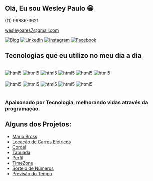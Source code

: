 ## Olá, Eu sou Wesley Paulo  😁
(11) 99886-3621

wesleyoares7@gmail.com

[![Blog](https://img.shields.io/website-up-down-green-red/http/monip.org.svg)](https://wesleypauloti-portifolio.vercel.app/)
[![LinkedIn](https://img.shields.io/badge/LinkedIn-0077B5?style=for-the-badge&logo=linkedin&logoColor=white)](https://www.linkedin.com/in/wesley-paulo-ti)
[![Instagram](https://img.shields.io/badge/Instagram-E4405F?style=for-the-badge&logo=instagram&logoColor=white)](https://www.instagram.com)
[![Facebook](https://img.shields.io/badge/Facebook-1877F2?style=for-the-badge&logo=facebook&logoColor=white)](https://www.facebook.com/)

<!--[![Wesley Paulo GitHub stats](https://github-readme-stats.vercel.app/api?username=wesleypauloti&show_icons=true&theme=radical)-->

## Tecnologias que eu utilizo no meu dia a dia

<div style="display: inline_block"><br>
    <img align="center" alt="html5" src=""/>
    <img align="center" alt="html5" src=""/>
    <img align="center" alt="html5" src=""/>
    <img align="center" alt="html5" src=""/>
    <img align="center" alt="html5" src=""/>
    <img align="center" alt="html5" src=""/>
    <br><br>   
    <img align="center" alt="html5" src=""/>
    <img align="center" alt="html5" src=""/>
    <img align="center" alt="html5" src=""/>
    <img align="center" alt="html5" src=""/>
    <img align="center" alt="html5" src=""/>
</div><br>

### Apaixonado por Tecnologia, melhorando vidas através da programação.

## Alguns dos Projetos:

- [Mario Bross](https://wesleypauloti.github.io/MarioBross/)
- [Locação de Carros Elétricos](http://wesleypauloti.free.nf/ProjetoMVC/mvc/View/home.php)
- [Cordel](https://wesleypauloti.github.io/cordel/)
- [Tabuada](https://wesleypauloti.github.io/Tabuada/)
- [Perfil](https://wesleypauloti.github.io/Perfil/)
- [TimeZone](https://wesleypauloti.github.io/TimeZone/)
- [Sorteio de Números](https://wesleypauloti.github.io/numero-sorteio/)
- [Previsão do Tempo](https://weather-wesleypauloti.vercel.app/)

